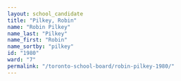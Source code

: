 ```yaml
---
layout: school_candidate
title: "Pilkey, Robin"
name: "Robin Pilkey"
name_last: "Pilkey"
name_first: "Robin"
name_sortby: "pilkey"
id: "1980"
ward: "7"
permalink: "/toronto-school-board/robin-pilkey-1980/"
---
```

